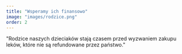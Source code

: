 ```yaml
---
title: "Wsperamy ich finansowo"
image: "images/rodzice.png"
order: 2
---
```


"Rodzice naszych dzieciaków stają czasem przed wyzwaniem zakupu leków, które nie są refundowane przez państwo."
